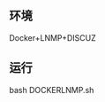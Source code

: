 环境
------------------------------
Docker+LNMP+DISCUZ

运行
-----------------------------
bash DOCKERLNMP.sh
